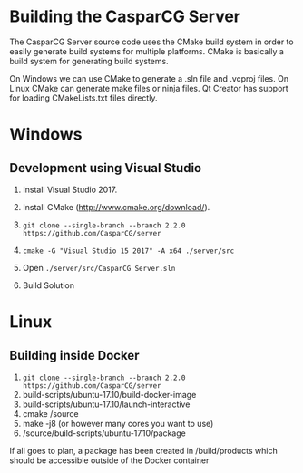 Building the CasparCG Server
============================

The CasparCG Server source code uses the CMake build system in order to easily
generate build systems for multiple platforms. CMake is basically a build
system for generating build systems.

On Windows we can use CMake to generate a .sln file and .vcproj files. On
Linux CMake can generate make files or ninja files. Qt Creator has support for
loading CMakeLists.txt files directly.

Windows
=======

Development using Visual Studio
-------------------------------

1. Install Visual Studio 2017.

2. Install CMake (http://www.cmake.org/download/).

3. `git clone --single-branch --branch 2.2.0 https://github.com/CasparCG/server`

4. `cmake -G "Visual Studio 15 2017" -A x64 ./server/src`

5. Open `./server/src/CasparCG Server.sln`

6. Build Solution

Linux
=====

Building inside Docker
----------------------

1. `git clone --single-branch --branch 2.2.0 https://github.com/CasparCG/server`
2. build-scripts/ubuntu-17.10/build-docker-image
3. build-scripts/ubuntu-17.10/launch-interactive
4. cmake /source
5. make -j8 (or however many cores you want to use)
6. /source/build-scripts/ubuntu-17.10/package

If all goes to plan, a package has been created in /build/products which should be accessible outside of the Docker container
